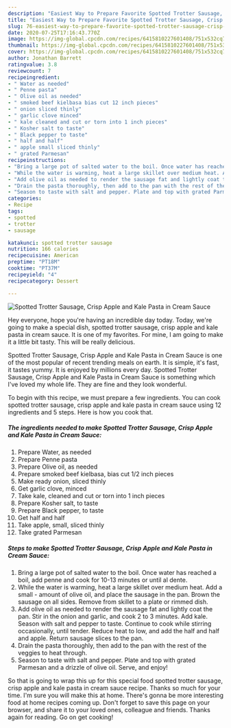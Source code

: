 ```yaml
---
description: "Easiest Way to Prepare Favorite Spotted Trotter Sausage, Crisp Apple and Kale Pasta in Cream Sauce"
title: "Easiest Way to Prepare Favorite Spotted Trotter Sausage, Crisp Apple and Kale Pasta in Cream Sauce"
slug: 76-easiest-way-to-prepare-favorite-spotted-trotter-sausage-crisp-apple-and-kale-pasta-in-cream-sauce
date: 2020-07-25T17:16:43.770Z
image: https://img-global.cpcdn.com/recipes/6415810227601408/751x532cq70/spotted-trotter-sausage-crisp-apple-and-kale-pasta-in-cream-sauce-recipe-main-photo.jpg
thumbnail: https://img-global.cpcdn.com/recipes/6415810227601408/751x532cq70/spotted-trotter-sausage-crisp-apple-and-kale-pasta-in-cream-sauce-recipe-main-photo.jpg
cover: https://img-global.cpcdn.com/recipes/6415810227601408/751x532cq70/spotted-trotter-sausage-crisp-apple-and-kale-pasta-in-cream-sauce-recipe-main-photo.jpg
author: Jonathan Barrett
ratingvalue: 3.8
reviewcount: 7
recipeingredient:
- " Water as needed"
- " Penne pasta"
- " Olive oil as needed"
- " smoked beef kielbasa bias cut 12 inch pieces"
- " onion sliced thinly"
- " garlic clove minced"
- " kale cleaned and cut or torn into 1 inch pieces"
- " Kosher salt to taste"
- " Black pepper to taste"
- " half and half"
- " apple small sliced thinly"
- " grated Parmesan"
recipeinstructions:
- "Bring a large pot of salted water to the boil. Once water has reached a boil, add penne and cook for 10-13 minutes or until al dente."
- "While the water is warming, heat a large skillet over medium heat. Add a small amount of olive oil, and place the sausage in the pan. Brown the sausage on all sides. Remove from skillet to a plate or rimmed dish."
- "Add olive oil as needed to render the sausage fat and lightly coat the pan. Stir in the onion and garlic, and cook 2 to 3 minutes. Add kale. Season with salt and pepper to taste. Continue to cook while stirring occasionally, until tender. Reduce heat to low, and add the half and half and apple. Return sausage slices to the pan."
- "Drain the pasta thoroughly, then add to the pan with the rest of the veggies to heat through."
- "Season to taste with salt and pepper. Plate and top with grated Parmesan and a drizzle of olive oil. Serve, and enjoy!"
categories:
- Recipe
tags:
- spotted
- trotter
- sausage

katakunci: spotted trotter sausage 
nutrition: 166 calories
recipecuisine: American
preptime: "PT18M"
cooktime: "PT37M"
recipeyield: "4"
recipecategory: Dessert

---
```



![Spotted Trotter Sausage, Crisp Apple and Kale Pasta in Cream Sauce](https://img-global.cpcdn.com/recipes/6415810227601408/751x532cq70/spotted-trotter-sausage-crisp-apple-and-kale-pasta-in-cream-sauce-recipe-main-photo.jpg)

Hey everyone, hope you're having an incredible day today. Today, we're going to make a special dish, spotted trotter sausage, crisp apple and kale pasta in cream sauce. It is one of my favorites. For mine, I am going to make it a little bit tasty. This will be really delicious.



Spotted Trotter Sausage, Crisp Apple and Kale Pasta in Cream Sauce is one of the most popular of recent trending meals on earth. It is simple, it's fast, it tastes yummy. It is enjoyed by millions every day. Spotted Trotter Sausage, Crisp Apple and Kale Pasta in Cream Sauce is something which I've loved my whole life. They are fine and they look wonderful.


To begin with this recipe, we must prepare a few ingredients. You can cook spotted trotter sausage, crisp apple and kale pasta in cream sauce using 12 ingredients and 5 steps. Here is how you cook that.

##### The ingredients needed to make Spotted Trotter Sausage, Crisp Apple and Kale Pasta in Cream Sauce:

1. Prepare  Water, as needed
1. Prepare  Penne pasta
1. Prepare  Olive oil, as needed
1. Prepare  smoked beef kielbasa, bias cut 1/2 inch pieces
1. Make ready  onion, sliced thinly
1. Get  garlic clove, minced
1. Take  kale, cleaned and cut or torn into 1 inch pieces
1. Prepare  Kosher salt, to taste
1. Prepare  Black pepper, to taste
1. Get  half and half
1. Take  apple, small, sliced thinly
1. Take  grated Parmesan




##### Steps to make Spotted Trotter Sausage, Crisp Apple and Kale Pasta in Cream Sauce:

1. Bring a large pot of salted water to the boil. Once water has reached a boil, add penne and cook for 10-13 minutes or until al dente.
1. While the water is warming, heat a large skillet over medium heat. Add a small - amount of olive oil, and place the sausage in the pan. Brown the sausage on all sides. Remove from skillet to a plate or rimmed dish.
1. Add olive oil as needed to render the sausage fat and lightly coat the pan. Stir in the onion and garlic, and cook 2 to 3 minutes. Add kale. Season with salt and pepper to taste. Continue to cook while stirring occasionally, until tender. Reduce heat to low, and add the half and half and apple. Return sausage slices to the pan.
1. Drain the pasta thoroughly, then add to the pan with the rest of the veggies to heat through.
1. Season to taste with salt and pepper. Plate and top with grated Parmesan and a drizzle of olive oil. Serve, and enjoy!




So that is going to wrap this up for this special food spotted trotter sausage, crisp apple and kale pasta in cream sauce recipe. Thanks so much for your time. I'm sure you will make this at home. There's gonna be more interesting food at home recipes coming up. Don't forget to save this page on your browser, and share it to your loved ones, colleague and friends. Thanks again for reading. Go on get cooking!
